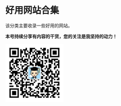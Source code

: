# 好用网站合集

该分类主要收录一些好用的网站。

**本号持续分享有内容的干货，您的关注是我坚持的动力！**

<img src="./../../_assets/clip_image002.jpg" alt="img" style="zoom:33%;" />

